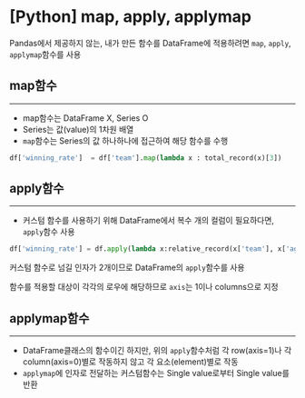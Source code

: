 # [Python] map, apply, applymap



Pandas에서 제공하지 않는, 내가 만든 함수를 DataFrame에 적용하려면 `map`, `apply`, `applymap`함수를 사용

## 

## map함수

_______

- map함수는 DataFrame X, Series O
- Series는 값(value)의 1차원 배열
- `map`함수는 Series의 값 하나하나에 접근하여 해당 함수를 수행

```python
df['winning_rate']  = df['team'].map(lambda x : total_record(x)[3])
```



## apply함수

___________

- 커스텀 함수를 사용하기 위해 DataFrame에서 복수 개의 컬럼이 필요하다면, `apply`함수 사용

```python
df['winning_rate'] = df.apply(lambda x:relative_record(x['team'], x['against'])[3], axis=1)
```

커스텀 함수로 넘길 인자가 2개이므로 DataFrame의 `apply`함수를 사용

함수를 적용할 대상이 각각의 로우에 해당하므로 `axis`는 1이나 columns으로 지정



## applymap함수

__________

- DataFrame클래스의 함수이긴 하지만, 위의 `apply`함수처럼 각 row(axis=1)나 각 column(axis=0)별로 작동하지 않고 각 요소(element)별로 작동
- `applymap`에 인자로 전달하는 커스텀함수는 Single value로부터 Single value를 반환